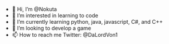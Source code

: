 - 👋 Hi, I’m @Nokuta
- 👀 I’m interested in learning to code
- 🌱 I’m currently learning python, java, javascript, C#, and C++
- 💞️ I’m looking to develop a game
- 📫 How to reach me Twitter: @DaLordVon1

<!---
Nokuta/Nokuta is a ✨ special ✨ repository because its `README.md` (this file) appears on your GitHub profile.
You can click the Preview link to take a look at your changes.
--->
